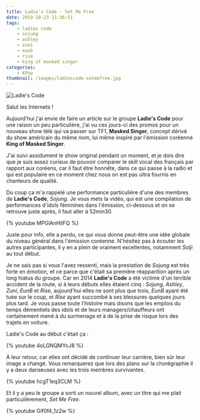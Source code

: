 ```yaml
---
title: Ladie's Code - Set Me Free
date: 2019-10-23 11:36:51
tags:
    - ladies code
    - sojung
    - ashley
    - zuni
    - eunb
    - rise
    - king of masked singer
categories:
    - KPop
thumbnail: /images/ladiescode-setmefree.jpg
---
```


![Ladie's Code](/images/ladiescode-setmefree.jpg)

Salut les Internets !

Aujourd'hui j'ai envie de faire un article sur le groupe **Ladie's Code** pour une raison un peu particulière, j'ai vu ces jours-ci des promos pour un nouveau show télé qui va passer sur TF1, **Masked Singer**, concept dérivé du show américain du même nom, lui même inspiré par l'émission coréenne **King of Masked Singer**.

J'ai suivi assidument le show original pendant un moment, et je dois dire que je suis assez curieux de pouvoir comparer le skill vocal des français par rapport aux coréens, car il faut être honnête, dans ce qui passe à la radio et qui est populaire en ce moment chez nous on est pas ultra fournis en chanteurs de qualité.

Du coup ça m'a rappelé une performance particulière d'une des membres de **Ladie's Code**, *Sojung*. Je vous mets la vidéo, qui est une compilation de performances d'idols féminines dans l'émission, ci-dessous et on se retrouve juste après, il faut aller à 52min30.

{% youtube MPGlAnHllFQ %}

Juste pour info, elle a perdu, ce qui vous donne peut-être une idée globale du niveau général dans l'émission coréenne. N'hésitez pas à écouter les autres participantes, il y en a plein de vraiment excellentes, notamment *Solji* au tout début.

Je ne sais pas si vous l'avez ressenti, mais la prestation de *Sojung* est très forte en émotion, et ce parce que c'était sa première réapparition après un long hiatus du groupe. Car en 2014 **Ladie's Code** a été victime d'un terrible accident de la route, si à leurs débuts elles étaient cinq : *Sojung*, *Ashley*, *Zuni*, *EunB* et *Rise*, aujourd'hui elles ne sont plus que trois, *EunB* ayant été tuée sur le coup, et *Rise* ayant succombé à ses blessures quelques jours plus tard. Je vous passe toute l'histoire mais disons que les emplois du temps démentiels des idols et de leurs managers/chauffeurs ont certainement mené à du surmenage et à de la prise de risque lors des trajets en voiture.

Ladie's Code au début c'était ça :

{% youtube 4oLGNQMYcJ8 %}

À leur retour, car elles ont décidé de continuer leur carrière, bien sûr leur image a changé. Vous remarquerez que lors des plans sur la chorégraphie il y a deux danseuses avec les trois membres survivantes.

{% youtube hcgT1eq3CLM %}

Et il y a peu le groupe a sorti un nouvel album, avec un titre qui me plait particulièrement, *Set Me Free*.

{% youtube Gif0f4_1z2w %}
